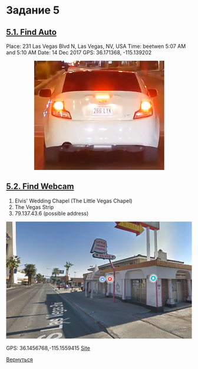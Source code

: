 # Задание 5

## [5.1. Find Auto](https://osint-i1.thinkific.com/courses/take/osint-challenge/texts/8211246-question-1)

Place: 231 Las Vegas Blvd N, Las Vegas, NV, USA
Time: beetwen 5:07 AM and 5:10 AM
Date: 14 Dec 2017
GPS: 36.171368, -115.139202

<center><img src="image_2020-10-09_012551.png" alt="Place and time the car of suspect"></center>

## [5.2. Find Webcam](https://osint-i1.thinkific.com/courses/take/osint-challenge/texts/8211270-question-3)

1. Elvis' Wedding Chapel (The Little Vegas Chapel)
2. The Vegas Strip
3. 79.137.43.6 (possible address)

<center><img src="image_2020-10-06_224629.png" alt="Little Vegas Chapel"></center>

GPS: 36.1456768,-115.1559415
[Site](https://www.thelittlevegaschapel.com/additional-services/live-streaming-weddings/)


[Вернуться](index.md)
